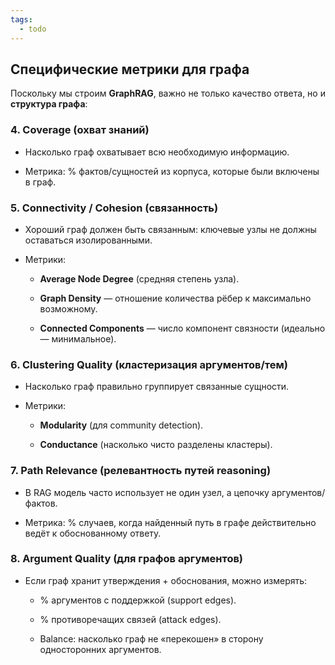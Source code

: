 ```yaml
---
tags:
  - todo
---
```


## Специфические метрики для **графа**

Поскольку мы строим **GraphRAG**, важно не только качество ответа, но и **структура графа**:

### 4. **Coverage (охват знаний)**

- Насколько граф охватывает всю необходимую информацию.
    
- Метрика: % фактов/сущностей из корпуса, которые были включены в граф.
    

### 5. **Connectivity / Cohesion (связанность)**

- Хороший граф должен быть связанным: ключевые узлы не должны оставаться изолированными.
    
- Метрики:
    
    - **Average Node Degree** (средняя степень узла).
        
    - **Graph Density** — отношение количества рёбер к максимально возможному.
        
    - **Connected Components** — число компонент связности (идеально — минимальное).
        

### 6. **Clustering Quality (кластеризация аргументов/тем)**

- Насколько граф правильно группирует связанные сущности.
    
- Метрики:
    
    - **Modularity** (для community detection).
        
    - **Conductance** (насколько чисто разделены кластеры).
        

### 7. **Path Relevance (релевантность путей reasoning)**

- В RAG модель часто использует не один узел, а цепочку аргументов/фактов.
    
- Метрика: % случаев, когда найденный путь в графе действительно ведёт к обоснованному ответу.
    

### 8. **Argument Quality (для графов аргументов)**

- Если граф хранит утверждения + обоснования, можно измерять:
    
    - % аргументов с поддержкой (support edges).
        
    - % противоречащих связей (attack edges).
        
    - Balance: насколько граф не «перекошен» в сторону односторонних аргументов.